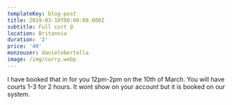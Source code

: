 ```yaml
---
templateKey: blog-post
title: 2019-03-10T00:00:00.000Z
subtitle: Full curt @
location: Britannia
duration: '2'
price: '40'
monzouser: danielebertella
image: /img/curry.webp
---
```

I have booked that in for you 12pm-2pm on the 10th of March. You will have courts 1-3 for 2 hours. It wont show on your account but it is booked on our system.
